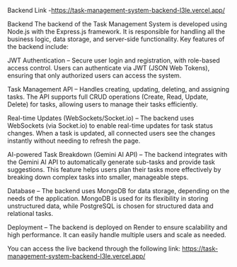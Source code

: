  Backend Link -https://task-management-system-backend-l3le.vercel.app/

Backend
The backend of the Task Management System is developed using Node.js with the Express.js framework. It is responsible for handling all the business logic, data storage, and server-side functionality. Key features of the backend include:

JWT Authentication – Secure user login and registration, with role-based access control. Users can authenticate via JWT (JSON Web Tokens), ensuring that only authorized users can access the system.

Task Management API – Handles creating, updating, deleting, and assigning tasks. The API supports full CRUD operations (Create, Read, Update, Delete) for tasks, allowing users to manage their tasks efficiently.

Real-time Updates (WebSockets/Socket.io) – The backend uses WebSockets (via Socket.io) to enable real-time updates for task status changes. When a task is updated, all connected users see the changes instantly without needing to refresh the page.

AI-powered Task Breakdown (Gemini AI API) – The backend integrates with the Gemini AI API to automatically generate sub-tasks and provide task suggestions. This feature helps users plan their tasks more effectively by breaking down complex tasks into smaller, manageable steps.

Database – The backend uses MongoDB for data storage, depending on the needs of the application. MongoDB is used for its flexibility in storing unstructured data, while PostgreSQL is chosen for structured data and relational tasks.

Deployment – The backend is deployed on Render to ensure scalability and high performance. It can easily handle multiple users and scale as needed.

You can access the live backend through the following link:
https://task-management-system-backend-l3le.vercel.app/


